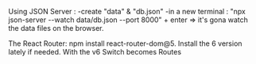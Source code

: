 Using JSON Server :
-create "data" & "db.json"
-in a new terminal : "npx json-server --watch data/db.json --port 8000" + enter => it's gona watch the data files on the browser.

The React Router:
npm install react-router-dom@5. Install the 6 version lately if needed. With the v6 Switch becomes Routes
